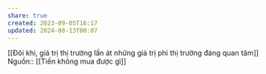 ```yaml
---
share: true
created: 2023-09-05T16:17
updated: 2024-08-13T00:07
---
```

[[Đôi khi, giá trị thị trường lấn át những giá trị phi thị trường đáng quan tâm]]
Nguồn:: [[Tiền không mua được gì]]
